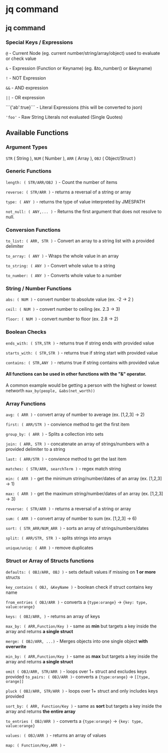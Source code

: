 # jq command

## jq command

### Special Keys / Expressions

`@` - Current Node \(eg. current number/string/array/object\) used to evaluate or check value

`&` - Expression \(Function or Keyname\) \(eg. &to\_number\(\) or &keyname\)

`!` - NOT Expression

`&&` - AND expression

`||` - OR expression

``\`{'ab':true}\```  - Literal Expressions \(this will be converted to json\)

`'foo'` - Raw String Literals not evaluated \(Single Quotes\)

## Available Functions

### Argument Types

`STR` \( String \), `NUM` \( Number \), `ARR` \( Array \), `OBJ` \( Object/Struct \)

### Generic Functions

`length: ( STR/ARR/OBJ )` - Count the number of items

`reverse: ( STR/ARR )` - returns a reversal of a string or array

`type: ( ANY )` - returns the type of value interpreted by JMESPATH

`not_null: ( ANY,... )` - Returns the first argument that does not resolve to null.

### Conversion Functions

`to_list: ( ARR, STR )` - Convert an array to a string list with a provided delimiter

`to_array: ( ANY )` - Wraps the whole value in an array

`to_string: ( ANY )` - Convert whole value to a string

`to_number: ( ANY )` - Converts whole value to a number

### String / Number Functions

`abs: ( NUM )` - convert number to absolute value \(ex. -2 -&gt; 2 \)

`ceil: ( NUM )` - convert number to ceiling \(ex. 2.3 -&gt; 3\)

`floor: ( NUM )` - convert number to floor \(ex. 2.8 -&gt; 2\)

### Boolean Checks

`ends_with: ( STR,STR )` - returns true if string ends with provided value

`starts_with: ( STR,STR )` - returns true if string start with provided value

`contains: ( STR,ANY )` - returns true if string contains with provided value

#### All functions can be used in other functions with the "&" operator.

A common example would be getting a person with the highest or lowest networth `max_by(people, &abs(net_worth))`

### Array Functions

`avg: ( ARR )` - convert array of number to average \(ex. \[1,2,3\] -&gt; 2\)

`first: ( ARR/STR )` - convience method to get the first item

`group_by: ( ARR )` - Splits a collection into sets

`join: ( ARR, STR )` - concatenate an array of strings/numbers with a provided delimiter to a string

`last: ( ARR/STR )` - convience method to get the last item

`matches: ( STR/ARR, searchTerm )` - regex match string

`min: ( ARR )` - get the minimum string/number/dates of an array \(ex. \[1,2,3\] -&gt; 1\)

`max: ( ARR )` - get the maximum string/number/dates of an array \(ex. \[1,2,3\] -&gt; 3\)

`reverse: ( STR/ARR )` - returns a reversal of a string or array

`sum: ( ARR )` - convert array of number to sum \(ex. \[1,2,3\] -&gt; 6\)

`sort: ( STR_ARR/NUM_ARR )` - sorts an array of strings/numbers/dates

`split: ( ARR/STR, STR )` - splits strings into arrays

`unique/uniq: ( ARR )` - remove duplicates

### Struct or Array of Structs functions

`defaults: ( OBJ/ARR, OBJ )` - sets default values if missing on **1 or more** structs

`key_contains ( OBJ, &KeyName )` - boolean check if struct contains key name

`from_entries ( OBJ/ARR )` - converts a `{type:orange}` -&gt; `{key: type, value:orange}`

`keys: ( OBJ/ARR, )` - returns an array of keys

`max_by: ( ARR,Function/Key )` - same as **min** but targets a key inside the array and returns **a single struct**

`merge: ( OBJ/ARR, ...)` - Merges objects into one single object **with overwrite**

`min_by: ( ARR,Function/Key )` - same as **max** but targets a key inside the array and returns **a single struct**

`omit ( OBJ/ARR, STR/ARR )` - loops over 1+ struct and excludes keys provided `to_pairs: ( OBJ/ARR )`- converts a `{type:orange}` -&gt; `[[type, orange]]`

`pluck ( OBJ/ARR, STR/ARR )` - loops over 1+ struct and only includes keys provided

`sort_by: ( ARR, Function/Key )` - same as **sort** but targets a key inside the array and returns **the entire array**

`to_entries ( OBJ/ARR )` - converts a `{type:orange}` -&gt; `{key: type, value:orange}`

`values: ( OBJ/ARR )` - returns an array of values

`map: ( Function/Key,ARR )` -

